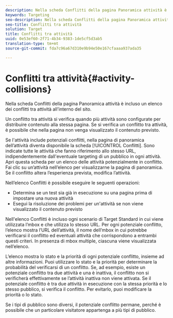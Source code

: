 ```yaml
---
description: Nella scheda Conflitti della pagina Panoramica attività è incluso un elenco dei conflitti tra attività all’interno del sito.
keywords: Targeting
seo-description: Nella scheda Conflitti della pagina Panoramica attività è incluso un elenco dei conflitti tra attività all’interno del sito.
seo-title: Conflitti tra attività
solution: Target
title: Conflitti tra attività
uuid: 0e53ef60-2f71-4b34-9383-1de5cf5d3ab5
translation-type: tm+mt
source-git-commit: fda7c96a67d310e9b94e50e167cfaaaa937ada35

---
```



# Conflitti tra attività{#activity-collisions}

Nella scheda Conflitti della pagina Panoramica attività è incluso un elenco dei conflitti tra attività all’interno del sito.

Un conflitto tra attività si verifica quando più attività sono configurate per distribuire contenuto alla stessa pagina. Se si verifica un conflitto tra attività, è possibile che nella pagina non venga visualizzato il contenuto previsto.

Se l&#39;attività include potenziali conflitti, nella pagina di panoramica dell’attività diventa disponibile la scheda [!UICONTROL Conflitti]. Sono indicate tutte le attività che fanno riferimento allo stesso URL, indipendentemente dall&#39;eventuale targeting di un pubblico in ogni attività. Apri questa scheda per un elenco delle attività potenzialmente in conflitto. Fai clic su un’attività nell’elenco per visualizzarne la pagina di panoramica. Se il conflitto altera l’esperienza prevista, modifica l’attività.

Nell’elenco Conflitti è possibile eseguire le seguenti operazioni:

* Determina se un test sia già in esecuzione su una pagina prima di impostare una nuova attività
* Esegui la risoluzione dei problemi per un&#39;attività se non viene visualizzato il contenuto previsto

Nell&#39;elenco Conflitti è incluso ogni scenario di Target Standard in cui viene utilizzata l’mbox e che utilizza lo stesso URL. Per ogni potenziale conflitto, l’elenco mostra l’URL dell’attività, il nome dell’mbox in cui potrebbe verificarsi il conflitto ed eventuali attività che corrispondono a entrambi questi criteri. In presenza di mbox multiple, ciascuna viene visualizzata nell’elenco.

L’elenco mostra lo stato e la priorità di ogni potenziale conflitto, insieme ad altre informazioni. Puoi utilizzare lo stato e la priorità per determinare la probabilità del verificarsi di un conflitto. Se, ad esempio, esiste un potenziale conflitto tra due attività e una è inattiva, il conflitto non si verificherà effettivamente se l’attività inattiva non viene attivata. Se il potenziale conflitto è tra due attività in esecuzione con la stessa priorità e lo stesso pubblico, si verifica il conflitto. Per evitarlo, puoi modificare la priorità o lo stato.

Se i tipi di pubblico sono diversi, il potenziale conflitto permane, perché è possibile che un particolare visitatore appartenga a più tipi di pubblico.
